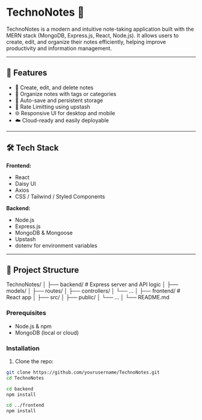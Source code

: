 # TechnoNotes 📝

TechnoNotes is a modern and intuitive note-taking application built with the MERN stack (MongoDB, Express.js, React, Node.js). It allows users to create, edit, and organize their notes efficiently, helping improve productivity and information management.

---

## 🚀 Features

- 📝 Create, edit, and delete notes
- 📁 Organize notes with tags or categories
- 💾 Auto-save and persistent storage
- 🔐 Rate Limitting using upstash
- 🌐 Responsive UI for desktop and mobile
- ☁️ Cloud-ready and easily deployable

---

## 🛠 Tech Stack

**Frontend:**
- React
- Daisy UI
- Axios
- CSS / Tailwind / Styled Components

**Backend:**
- Node.js
- Express.js
- MongoDB & Mongoose
- Upstash
- dotenv for environment variables

---

## 📁 Project Structure

TechnoNotes/
│
├── backend/ # Express server and API logic
│ ├── models/
│ ├── routes/
│ ├── controllers/
│ └── ...
│
├── frontend/ # React app
│ ├── src/
│ ├── public/
│ └── ...
│
└── README.md

### Prerequisites
- Node.js & npm
- MongoDB (local or cloud)

### Installation

1. Clone the repo:

```bash
git clone https://github.com/yourusername/TechnoNotes.git
cd TechnoNotes

cd backend
npm install

cd ../frontend
npm install